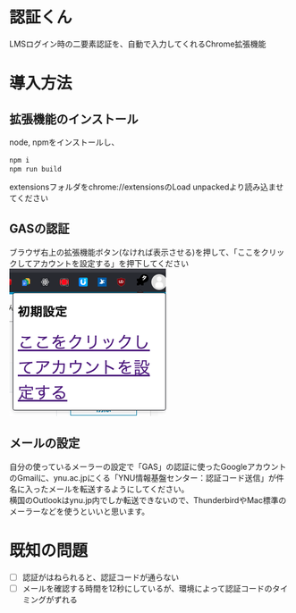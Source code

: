 # 認証くん

LMSログイン時の二要素認証を、自動で入力してくれるChrome拡張機能

# 導入方法

## 拡張機能のインストール

node, npmをインストールし、

```
npm i
npm run build
```

extensionsフォルダをchrome://extensionsのLoad unpackedより読み込ませてください

## GASの認証

ブラウザ右上の拡張機能ボタン(なければ表示させる)を押して、「ここをクリックしてアカウントを設定する」を押下してください
![popup](images/popup.png)

## メールの設定

自分の使っているメーラーの設定で「GAS」の認証に使ったGoogleアカウントのGmailに、ynu.ac.jpにくる「YNU情報基盤センター：認証コード送信」が件名に入ったメールを転送するようにしてください。  
横国のOutlookはynu.jp内でしか転送できないので、ThunderbirdやMac標準のメーラーなどを使うといいと思います。

# 既知の問題

- [ ] 認証がはねられると、認証コードが通らない
- [ ] メールを確認する時間を12秒にしているが、環境によって認証コードのタイミングがずれる
